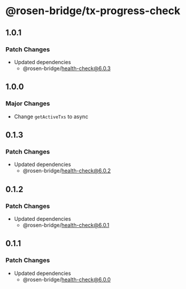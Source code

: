 # @rosen-bridge/tx-progress-check

## 1.0.1

### Patch Changes

- Updated dependencies
  - @rosen-bridge/health-check@6.0.3

## 1.0.0

### Major Changes

- Change `getActiveTxs` to async

## 0.1.3

### Patch Changes

- Updated dependencies
  - @rosen-bridge/health-check@6.0.2

## 0.1.2

### Patch Changes

- Updated dependencies
  - @rosen-bridge/health-check@6.0.1

## 0.1.1

### Patch Changes

- Updated dependencies
  - @rosen-bridge/health-check@6.0.0

